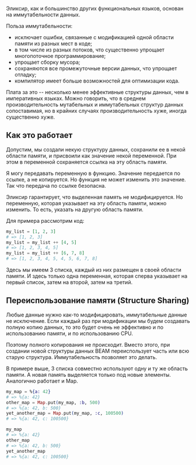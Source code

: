 
Эликсир, как и большинство других функциональных языков, основан на иммутабельности данных.

Польза иммутабельности:
- исключает ошибки, связанные с модификацией одной области памяти из разных мест в коде;
- в том числе из разных потоков, что существенно упрощает многопоточное программирование;
- упрощает сборку мусора;
- сохраняются все промежуточные версии данных, что упрощает отладку;
- компилятор имеет больше возможностей для оптимизации кода.

Плата за это -- несколько менее эффективные структуры данных, чем в императивных языках. Можно говорить, что в среднем производительность мутабельных и иммутабельных структур данных сопоставимая, но в крайних случаях производительность хуже, иногда существенно хуже.

## Как это работает

Допустим, мы создали некую структуру данных, сохранили ее в некой области памяти, и присвоили как значение некой переменной. При этом в переменной сохраняется ссылка на эту область памяти.

Я могу передавать переменную в функцию. Значение передается по ссылке, а не копируется. Но функция не может изменить это значение. Так что передача по ссылке безопасна.

Эликсир гарантирует, что выделенная память не модифицируется. Но переменную, которая указывает на эту область памяти, можно изменить. То есть, указать на другую область памяти.

Для примера рассмотрим код:

```elixir
my_list = [1, 2, 3]
# => [1, 2, 3]
my_list = my_list ++ [4, 5]
# => [1, 2, 3, 4, 5]
my_list = my_list ++ [6, 7, 8]
# => [1, 2, 3, 4, 5, 4, 5, 6, 7, 8]
```

Здесь мы имеем 3 списка, каждый из них размещен в своей области памяти. И здесь только одна переменная, которая сперва указывает на первый список, затем на второй, затем на третий.

## Переиспользование памяти (Structure Sharing)

Любые данные нужно как-то модифицировать, иммутабельные данные не исключение. Если каждый раз при модификации мы будем создавать полную копию данных, то это будет очень не эффективно и по использованию памяти, и по использованию CPU.

Поэтому полного копирования не происходит. Вместо этого, при создании новой структуры данных BEAM переиспользует часть или всю старую структура. Иммутабельность позволяет это делать.

В примере выше, 3 списка совместно используют одну и ту же область памяти. А новая память выделяется только под новые элементы. Аналогично работает и Map.

```elixir
my_map = %{a: 42}
# => %{a: 42}
other_map = Map.put(my_map, :b, 500)
# => %{a: 42, b: 500}
yet_another_map = Map.put(my_map, :c, 100500)
# => %{a: 42, c: 100500}

my_map
# => %{a: 42}
other_map
# => %{a: 42, b: 500}
yet_another_map
# => %{a: 42, c: 100500}
```
